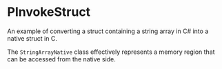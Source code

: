 # PInvokeStruct

An example of converting a struct containing a string array in C# into a native struct in C.

The `StringArrayNative` class effectively represents a memory region that can be accessed from the native side.
